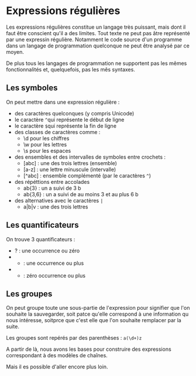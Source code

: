 # Expressions régulières

Les expressions régulières constitue un langage très puissant, mais dont il faut être conscient qu'il a des limites. Tout texte ne peut pas âtre représenté par une expressin régulière. Notamment le code source d'un programme dans un langage de programmation quelconque ne peut être analysé par ce moyen.

De plus tous les langages de programmation ne supportent pas les mêmes fonctionnalités et, quelquefois, pas les mês syntaxes.

## Les symboles

On peut mettre dans une expression régulière :
* des caractères quelconques (y compris Unicode)
* le caractère `^`qui représente le début de ligne
* le caractère `$`qui représente la fin de ligne
* des classes de caractères comme :
  * \d pour les chiffres
  * \w pour les lettres
  * \s pour les espaces
* des ensembles et des intervalles de symboles entre crochets :
  * [abc] : une des trois lettres (ensemble)
  * [a-z] : une lettre minuscule (intervalle)
  * [^abc] : ensemble complémenté (par le caractères `^`)
* des répéttions entre accolades
  * ab{3} : un a suivi de 3 b
  * ab{3,6} : un a suivi de au moins 3 et au plus 6 b
* des alternatives avec le caractères `|`
  * a|b|v : une des trois lettres

## Les quantificateurs

On trouve 3 quantificateurs :

* ? : une occurrence ou zéro
* + : une occurrence ou plus
* * : zéro occurrence ou plus

## Les groupes

On peut groupe toute une sous-partie de l'expression pour signifier que l'on souhaite la sauvegarder, soit patce qu'elle correspond à une information qu nous intéresse, soitprce que c'est elle que l'on souhaite remplacer par la suite.

Les groupes sont repérés par des parenthèses : `a(\d+)z`

A partir de là, nous avons les bases pour construire des expressions correspondant à des modèles de chaînes.

Mais il es possible d'aller encore plus loin.